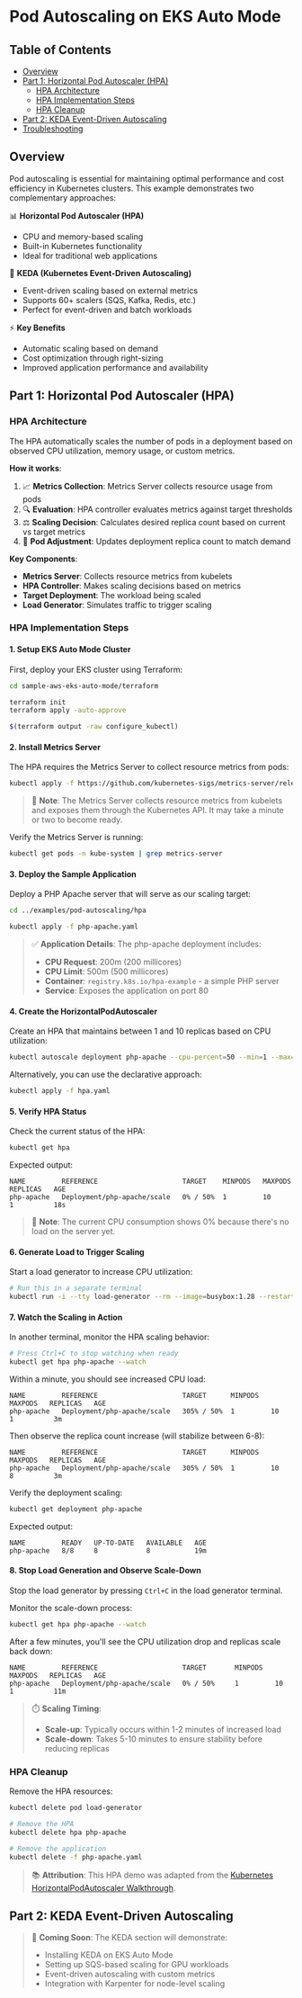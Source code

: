 # Pod Autoscaling on EKS Auto Mode

## Table of Contents
- [Overview](#overview)
- [Part 1: Horizontal Pod Autoscaler (HPA)](#part-1-horizontal-pod-autoscaler-hpa)
  - [HPA Architecture](#hpa-architecture)
  - [HPA Implementation Steps](#hpa-implementation-steps)
  - [HPA Cleanup](#hpa-cleanup)
- [Part 2: KEDA Event-Driven Autoscaling](#part-2-keda-event-driven-autoscaling)
- [Troubleshooting](#troubleshooting)

## Overview
Pod autoscaling is essential for maintaining optimal performance and cost efficiency in Kubernetes clusters. This example demonstrates two complementary approaches:

📊 **Horizontal Pod Autoscaler (HPA)**
- CPU and memory-based scaling
- Built-in Kubernetes functionality
- Ideal for traditional web applications

🎯 **KEDA (Kubernetes Event-Driven Autoscaling)**
- Event-driven scaling based on external metrics
- Supports 60+ scalers (SQS, Kafka, Redis, etc.)
- Perfect for event-driven and batch workloads

⚡ **Key Benefits**
- Automatic scaling based on demand
- Cost optimization through right-sizing
- Improved application performance and availability

## Part 1: Horizontal Pod Autoscaler (HPA)

### HPA Architecture
The HPA automatically scales the number of pods in a deployment based on observed CPU utilization, memory usage, or custom metrics.

**How it works**:
1. 📈 **Metrics Collection**: Metrics Server collects resource usage from pods
2. 🔍 **Evaluation**: HPA controller evaluates metrics against target thresholds
3. ⚖️ **Scaling Decision**: Calculates desired replica count based on current vs target metrics
4. 🔄 **Pod Adjustment**: Updates deployment replica count to match demand

**Key Components**:
- **Metrics Server**: Collects resource metrics from kubelets
- **HPA Controller**: Makes scaling decisions based on metrics
- **Target Deployment**: The workload being scaled
- **Load Generator**: Simulates traffic to trigger scaling

### HPA Implementation Steps

#### 1. Setup EKS Auto Mode Cluster
First, deploy your EKS cluster using Terraform:

```bash
cd sample-aws-eks-auto-mode/terraform

terraform init
terraform apply -auto-approve

$(terraform output -raw configure_kubectl)
```

#### 2. Install Metrics Server
The HPA requires the Metrics Server to collect resource metrics from pods:

```bash
kubectl apply -f https://github.com/kubernetes-sigs/metrics-server/releases/latest/download/components.yaml
```

> 📘 **Note**: The Metrics Server collects resource metrics from kubelets and exposes them through the Kubernetes API. It may take a minute or two to become ready.

Verify the Metrics Server is running:
```bash
kubectl get pods -n kube-system | grep metrics-server
```

#### 3. Deploy the Sample Application
Deploy a PHP Apache server that will serve as our scaling target:

```bash
cd ../examples/pod-autoscaling/hpa

kubectl apply -f php-apache.yaml
```

> ✅ **Application Details**: The php-apache deployment includes:
> - **CPU Request**: 200m (200 millicores)
> - **CPU Limit**: 500m (500 millicores)
> - **Container**: `registry.k8s.io/hpa-example` - a simple PHP server
> - **Service**: Exposes the application on port 80

#### 4. Create the HorizontalPodAutoscaler
Create an HPA that maintains between 1 and 10 replicas based on CPU utilization:

```bash
kubectl autoscale deployment php-apache --cpu-percent=50 --min=1 --max=10
```

Alternatively, you can use the declarative approach:

```bash
kubectl apply -f hpa.yaml
```

#### 5. Verify HPA Status
Check the current status of the HPA:

```bash
kubectl get hpa
```

Expected output:
```
NAME         REFERENCE                     TARGET    MINPODS   MAXPODS   REPLICAS   AGE
php-apache   Deployment/php-apache/scale   0% / 50%  1         10        1          18s
```

> 📘 **Note**: The current CPU consumption shows 0% because there's no load on the server yet.

#### 6. Generate Load to Trigger Scaling
Start a load generator to increase CPU utilization:

```bash
# Run this in a separate terminal
kubectl run -i --tty load-generator --rm --image=busybox:1.28 --restart=Never -- /bin/sh -c "while sleep 0.01; do wget -q -O- http://php-apache; done"
```

#### 7. Watch the Scaling in Action
In another terminal, monitor the HPA scaling behavior:

```bash
# Press Ctrl+C to stop watching when ready
kubectl get hpa php-apache --watch
```

Within a minute, you should see increased CPU load:
```
NAME         REFERENCE                     TARGET      MINPODS   MAXPODS   REPLICAS   AGE
php-apache   Deployment/php-apache/scale   305% / 50%  1         10        1          3m
```

Then observe the replica count increase (will stabilize between 6-8):
```
NAME         REFERENCE                     TARGET      MINPODS   MAXPODS   REPLICAS   AGE
php-apache   Deployment/php-apache/scale   305% / 50%  1         10        8          3m
```

Verify the deployment scaling:
```bash
kubectl get deployment php-apache
```

Expected output:
```
NAME         READY   UP-TO-DATE   AVAILABLE   AGE
php-apache   8/8     8            8           19m
```

#### 8. Stop Load Generation and Observe Scale-Down
Stop the load generator by pressing `Ctrl+C` in the load generator terminal.

Monitor the scale-down process:
```bash
kubectl get hpa php-apache --watch
```

After a few minutes, you'll see the CPU utilization drop and replicas scale back down:
```
NAME         REFERENCE                     TARGET       MINPODS   MAXPODS   REPLICAS   AGE
php-apache   Deployment/php-apache/scale   0% / 50%     1         10        1          11m
```

> ⏱️ **Scaling Timing**: 
> - **Scale-up**: Typically occurs within 1-2 minutes of increased load
> - **Scale-down**: Takes 5-10 minutes to ensure stability before reducing replicas

### HPA Cleanup

Remove the HPA resources:

```bash
kubectl delete pod load-generator

# Remove the HPA
kubectl delete hpa php-apache

# Remove the application
kubectl delete -f php-apache.yaml
```

> 📚 **Attribution**: This HPA demo was adapted from the [Kubernetes HorizontalPodAutoscaler Walkthrough](https://kubernetes.io/docs/tasks/run-application/horizontal-pod-autoscale-walkthrough/).

## Part 2: KEDA Event-Driven Autoscaling

> 🚧 **Coming Soon**: The KEDA section will demonstrate:
> - Installing KEDA on EKS Auto Mode
> - Setting up SQS-based scaling for GPU workloads
> - Event-driven autoscaling with custom metrics
> - Integration with Karpenter for node-level scaling
